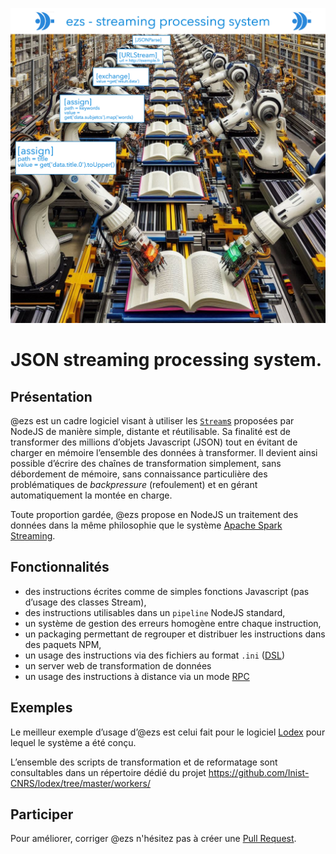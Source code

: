 ![ezs-illustration](./ezs-illustration.png)

# JSON streaming processing system.

## Présentation

@ezs est un cadre logiciel visant à utiliser les
[`Stream`s](https://nodejs.org/api/stream.html) proposées par NodeJS de manière
simple, distante et réutilisable.
Sa finalité est de transformer des millions d’objets Javascript (JSON) tout en
évitant de charger en mémoire l’ensemble des données à transformer.
Il devient ainsi possible d’écrire des chaînes de transformation simplement,
sans débordement de mémoire, sans connaissance particulière des problématiques
de _backpressure_ (refoulement) et en gérant automatiquement la montée en
charge.

Toute proportion gardée, @ezs propose en NodeJS un traitement des données dans
la même philosophie que le système [Apache Spark
Streaming](https://spark.apache.org/streaming/).

## Fonctionnalités

- des instructions écrites comme de simples fonctions Javascript (pas d’usage
  des classes Stream),
- des instructions utilisables dans un `pipeline` NodeJS standard,
- un système de gestion des erreurs homogène entre chaque instruction,
- un packaging permettant de regrouper et distribuer les instructions dans des
  paquets NPM,
- un usage des instructions via des fichiers au format `.ini`
  ([DSL](https://fr.wikipedia.org/wiki/Domain-specific_programming_language))
- un server web de transformation de données
- un usage des instructions à distance via un mode
  [RPC](https://fr.wikipedia.org/wiki/Remote_procedure_call)

## Exemples

Le meilleur exemple d’usage d’@ezs est celui fait pour le logiciel
[Lodex](https://lodex.inist.fr) pour lequel le système a été conçu.

L’ensemble des scripts de transformation et de reformatage sont consultables
dans un répertoire dédié du projet <https://github.com/Inist-CNRS/lodex/tree/master/workers/>

## Participer

Pour améliorer, corriger @ezs n'hésitez pas à créer une [Pull
Request](https://github.com/Inist-CNRS/ezs/pulls).
